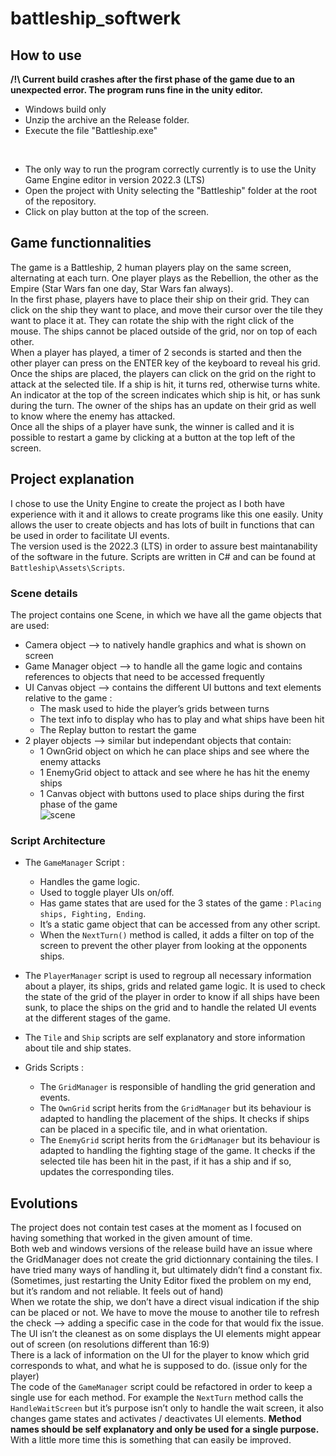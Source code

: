 # battleship_softwerk
## How to use
**/!\ Current build crashes after the first phase of the game due to an unexpected error. The program runs fine in the unity editor.**
- Windows build only
- Unzip the archive an the Release folder.
- Execute the file "Battleship.exe"
</br>

- The only way to run the program correctly currently is to use the Unity Game Engine editor in version 2022.3 (LTS)
- Open the project with Unity selecting the "Battleship" folder at the root of the repository.
- Click on play button at the top of the screen.

## Game functionnalities
The game is a Battleship, 2 human players play on the same screen, alternating at each turn. One player plays as the Rebellion, the other as the Empire (Star Wars fan one day, Star Wars fan always).</br>
In the first phase, players have to place their ship on their grid. They can click on the ship they want to place, and move their cursor over the tile they want to place it at. They can rotate the ship with the right click of the mouse. The ships cannot be placed outside of the grid, nor on top of each other.
</br>When a player has played, a timer of 2 seconds is started and then the other player can press on the ENTER key of the keyboard to reveal his grid.
</br>Once the ships are placed, the players can click on the grid on the right to attack at the selected tile. If a ship is hit, it turns red, otherwise turns white. An indicator at the top of the screen indicates which ship is hit, or has sunk during the turn. The owner of the ships has an update on their grid as well to know where the enemy has attacked.
</br>Once all the ships of a player have sunk, the winner is called and it is possible to restart a game by clicking at a button at the top left of the screen.

## Project explanation
I chose to use the Unity Engine to create the project as I both have experience with it and it allows to create programs like this one easily. Unity allows the user to create objects and has lots of built in functions that can be used in order to facilitate UI events.
</br>The version used is the 2022.3 (LTS) in order to assure best maintanability of the software in the future. Scripts are written in C# and can be found at ``Battleship\Assets\Scripts``.

### Scene details
The project contains one Scene, in which we have all the game objects that are used:
- Camera object --> to natively handle graphics and what is shown on screen
- Game Manager object --> to handle all the game logic and contains references to objects that need to be accessed frequently
- UI Canvas object --> contains the different UI buttons and text elements relative to the game :
  - The mask used to hide the player’s grids between turns
  - The text info to display who has to play and what ships have been hit
  - The Replay button to restart the game
- 2 player objects --> similar but independant objects that contain:
  - 1 OwnGrid object on which he can place ships and see where the enemy attacks
  - 1 EnemyGrid object to attack and see where he has hit the enemy ships
  - 1 Canvas object with buttons used to place ships during the first phase of the game
 </br>![scene](https://github.com/Kyysel/softwerk-battleship/assets/39512699/2cfe1a3e-5fde-4e28-a359-87a2901afe48)


### Script Architecture
- The ``GameManager`` Script :
  - Handles the game logic.
  - Used to toggle player UIs on/off.
  - Has game states that are used for the 3 states of the game : ``Placing ships, Fighting, Ending``.
  - It’s a static game object that can be accessed from any other script.
  - When the ``NextTurn()`` method is called, it adds a filter on top of the screen to prevent the other player from looking at the opponents ships.
 
- The ``PlayerManager`` script is used to regroup all necessary information about a player, its ships, grids and related game logic. It is used to check the state of the grid of the player in order to know if all ships have been sunk, to place the ships on the grid and to handle the related UI events at the different stages of the game.
- The ``Tile`` and ``Ship`` scripts are self explanatory and store information about tile and ship states.
 
- Grids Scripts :
  - The ``GridManager`` is responsible of handling the grid generation and events.
  - The ``OwnGrid`` script herits from the ``GridManager`` but its behaviour is adapted to handling the placement of the ships. It checks if ships can be placed in a specific tile, and in what orientation.
  - The ``EnemyGrid`` script herits from the ``GridManager`` but its behaviour is adapted to handling the fighting stage of the game. It checks if the selected tile has been hit in the past, if it has a ship and if so, updates the corresponding tiles.
 
## Evolutions
The project does not contain test cases at the moment as I focused on having something that worked in the given amount of time.</br>
Both web and windows versions of the release build have an issue where the GridManager does not create the grid dictionnary containing the tiles. I have tried many ways of handling it, but ultimately didn’t find a constant fix. (Sometimes, just restarting the Unity Editor fixed the problem on my end, but it’s random and not reliable. It feels out of hand)</br>
When we rotate the ship, we don’t have a direct visual indication if the ship can be placed or not. We have to move the mouse to another tile to refresh the check --> adding a specific case in the code for that would fix the issue.</br>
The UI isn’t the cleanest as on some displays the UI elements might appear out of screen (on resolutions different than 16:9)</br>
There is a lack of information on the UI for the player to know which grid corresponds to what, and what he is supposed to do. (issue only for the player)</br>
The code of the ``GameManager`` script could be refactored in order to keep a single use for each method. For example the ``NextTurn`` method calls the ``HandleWaitScreen`` but it’s purpose isn’t only to handle the wait screen, it also changes game states and activates / deactivates UI elements. 
**Method names should be self explanatory and only be used for a single purpose.**
With a little more time this is something that can easily be improved.
